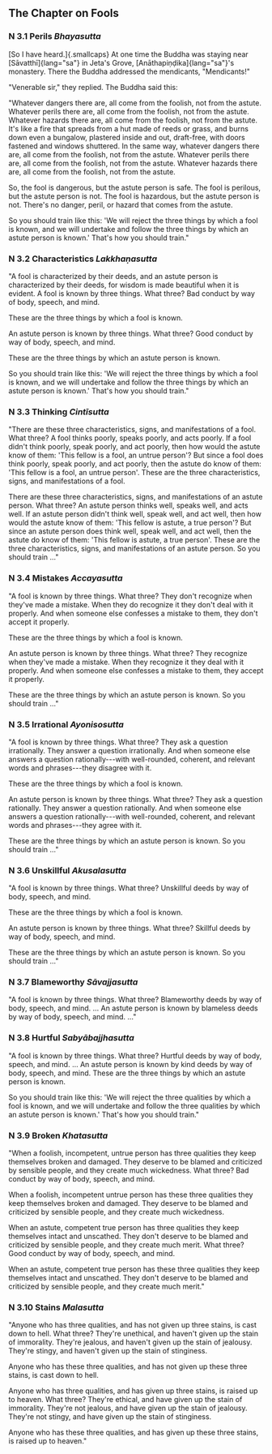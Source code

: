 ## The Chapter on Fools

### N 3.1 Perils  *Bhayasutta*

[So I have heard.]{.smallcaps} At one time the Buddha was staying near
[Sāvatthī]{lang="sa"} in Jeta's Grove, [Anāthapiṇḍika]{lang="sa"}'s
monastery. There the Buddha addressed the mendicants, "Mendicants!"

"Venerable sir," they replied. The Buddha said this:

"Whatever dangers there are, all come from the foolish, not from the
astute. Whatever perils there are, all come from the foolish, not from
the astute. Whatever hazards there are, all come from the foolish, not
from the astute. It's like a fire that spreads from a hut made of reeds
or grass, and burns down even a bungalow, plastered inside and out,
draft-free, with doors fastened and windows shuttered. In the same way,
whatever dangers there are, all come from the foolish, not from the
astute. Whatever perils there are, all come from the foolish, not from
the astute. Whatever hazards there are, all come from the foolish, not
from the astute.

So, the fool is dangerous, but the astute person is safe. The fool is
perilous, but the astute person is not. The fool is hazardous, but the
astute person is not. There's no danger, peril, or hazard that comes
from the astute.

So you should train like this: 'We will reject the three things by which
a fool is known, and we will undertake and follow the three things by
which an astute person is known.' That's how you should train."

### N 3.2 Characteristics  *Lakkhaṇasutta*

"A fool is characterized by their deeds, and an astute person is
characterized by their deeds, for wisdom is made beautiful when it is
evident. A fool is known by three things. What three? Bad conduct by way
of body, speech, and mind.

These are the three things by which a fool is known.

An astute person is known by three things. What three? Good conduct by
way of body, speech, and mind.

These are the three things by which an astute person is known.

So you should train like this: 'We will reject the three things by which
a fool is known, and we will undertake and follow the three things by
which an astute person is known.' That's how you should train."

### N 3.3 Thinking  *Cintīsutta*

"There are these three characteristics, signs, and manifestations of a
fool. What three? A fool thinks poorly, speaks poorly, and acts poorly.
If a fool didn't think poorly, speak poorly, and act poorly, then how
would the astute know of them: 'This fellow is a fool, an untrue
person'? But since a fool does think poorly, speak poorly, and act
poorly, then the astute do know of them: 'This fellow is a fool, an
untrue person'. These are the three characteristics, signs, and
manifestations of a fool.

There are these three characteristics, signs, and manifestations of an
astute person. What three? An astute person thinks well, speaks well,
and acts well. If an astute person didn't think well, speak well, and
act well, then how would the astute know of them: 'This fellow is
astute, a true person'? But since an astute person does think well,
speak well, and act well, then the astute do know of them: 'This fellow
is astute, a true person'. These are the three characteristics, signs,
and manifestations of an astute person. So you should train ..."

### N 3.4 Mistakes  *Accayasutta*

"A fool is known by three things. What three? They don't recognize when
they've made a mistake. When they do recognize it they don't deal with
it properly. And when someone else confesses a mistake to them, they
don't accept it properly.

These are the three things by which a fool is known.

An astute person is known by three things. What three? They recognize
when they've made a mistake. When they recognize it they deal with it
properly. And when someone else confesses a mistake to them, they accept
it properly.

These are the three things by which an astute person is known. So you
should train ..."

### N 3.5 Irrational  *Ayonisosutta*

"A fool is known by three things. What three? They ask a question
irrationally. They answer a question irrationally. And when someone else
answers a question rationally---with well-rounded, coherent, and
relevant words and phrases---they disagree with it.

These are the three things by which a fool is known.

An astute person is known by three things. What three? They ask a
question rationally. They answer a question rationally. And when someone
else answers a question rationally---with well-rounded, coherent, and
relevant words and phrases---they agree with it.

These are the three things by which an astute person is known. So you
should train ..."

### N 3.6 Unskillful  *Akusalasutta*

"A fool is known by three things. What three? Unskillful deeds by way of
body, speech, and mind.

These are the three things by which a fool is known.

An astute person is known by three things. What three? Skillful deeds by
way of body, speech, and mind.

These are the three things by which an astute person is known. So you
should train ..."

### N 3.7 Blameworthy  *Sāvajjasutta*

"A fool is known by three things. What three? Blameworthy deeds by way
of body, speech, and mind. ... An astute person is known by blameless
deeds by way of body, speech, and mind. ..."

### N 3.8 Hurtful  *Sabyābajjhasutta*

"A fool is known by three things. What three? Hurtful deeds by way of
body, speech, and mind. ... An astute person is known by kind deeds by
way of body, speech, and mind. These are the three things by which an
astute person is known.

So you should train like this: 'We will reject the three qualities by
which a fool is known, and we will undertake and follow the three
qualities by which an astute person is known.' That's how you should
train."

### N 3.9 Broken  *Khatasutta*

"When a foolish, incompetent, untrue person has three qualities they
keep themselves broken and damaged. They deserve to be blamed and
criticized by sensible people, and they create much wickedness. What
three? Bad conduct by way of body, speech, and mind.

When a foolish, incompetent untrue person has these three qualities they
keep themselves broken and damaged. They deserve to be blamed and
criticized by sensible people, and they create much wickedness.

When an astute, competent true person has three qualities they keep
themselves intact and unscathed. They don't deserve to be blamed and
criticized by sensible people, and they create much merit. What three?
Good conduct by way of body, speech, and mind.

When an astute, competent true person has these three qualities they
keep themselves intact and unscathed. They don't deserve to be blamed
and criticized by sensible people, and they create much merit."

### N 3.10 Stains  *Malasutta*

"Anyone who has three qualities, and has not given up three stains, is
cast down to hell. What three? They're unethical, and haven't given up
the stain of immorality. They're jealous, and haven't given up the stain
of jealousy. They're stingy, and haven't given up the stain of
stinginess.

Anyone who has these three qualities, and has not given up these three
stains, is cast down to hell.

Anyone who has three qualities, and has given up three stains, is raised
up to heaven. What three? They're ethical, and have given up the stain
of immorality. They're not jealous, and have given up the stain of
jealousy. They're not stingy, and have given up the stain of stinginess.

Anyone who has these three qualities, and has given up these three
stains, is raised up to heaven."

